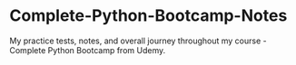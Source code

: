 # Complete-Python-Bootcamp-Notes
My practice tests, notes, and overall journey throughout my course - Complete Python Bootcamp from Udemy.
